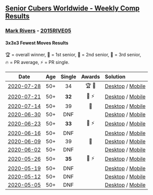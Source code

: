 <style>table {white-space: nowrap;}</style>

## [Senior Cubers Worldwide - Weekly Comp Results](/scw-comp/results/)
### [Mark Rivers](README.md) - [2015RIVE05](https://www.worldcubeassociation.org/persons/2015RIVE05?event=333fm)
#### 3x3x3 Fewest Moves Results

<span style="white-space: nowrap;">🏆 = overall winner</span>, <span style="white-space: nowrap;">🥇 = 1st senior</span>, <span style="white-space: nowrap;">🥈 = 2nd senior</span>, <span style="white-space: nowrap;">🥉 = 3rd senior</span>, <span style="white-space: nowrap;">🔥 = PR average</span>, <span style="white-space: nowrap;">⚡ = PR single</span>.

| Date | Age | Single | Awards | Solution |
| :--: | :--: | :--: | :--: | :-- |
| [2020-07-28](../../results/2020-07-28/333fm.md) | 50+ | 34 | 🏆 🥇 | [Desktop](https://www.facebook.com/events/594694278084934/permalink/599427064278322) / [Mobile](https://m.facebook.com/events/594694278084934?view=permalink&id=599427064278322) |
| [2020-07-21](../../results/2020-07-21/333fm.md) | 50+ | **32** | 🥉 ⚡ | [Desktop](https://www.facebook.com/events/720490528496412/permalink/724724328073032) / [Mobile](https://m.facebook.com/events/720490528496412?view=permalink&id=724724328073032) |
| [2020-07-14](../../results/2020-07-14/333fm.md) | 50+ | 39 | 🥈 | [Desktop](https://www.facebook.com/events/1103134150080209/permalink/1107813599612264) / [Mobile](https://m.facebook.com/events/1103134150080209?view=permalink&id=1107813599612264) |
| [2020-06-30](../../results/2020-06-30/333fm.md) | 50+ | DNF |  | [Desktop](https://www.facebook.com/events/1574705676027540/permalink/1579975698833871) / [Mobile](https://m.facebook.com/events/1574705676027540?view=permalink&id=1579975698833871) |
| [2020-06-23](../../results/2020-06-23/333fm.md) | 50+ | **33** | 🥉 ⚡ | [Desktop](https://www.facebook.com/events/284763775909443/permalink/288504812202006) / [Mobile](https://m.facebook.com/events/284763775909443?view=permalink&id=288504812202006) |
| [2020-06-16](../../results/2020-06-16/333fm.md) | 50+ | DNF |  | [Desktop](https://www.facebook.com/events/753945178677521/permalink/758195291585843) / [Mobile](https://m.facebook.com/events/753945178677521?view=permalink&id=758195291585843) |
| [2020-06-09](../../results/2020-06-09/333fm.md) | 50+ | 39 | 🥉 | [Desktop](https://www.facebook.com/events/855783411578420/permalink/860043347819093) / [Mobile](https://m.facebook.com/events/855783411578420?view=permalink&id=860043347819093) |
| [2020-06-02](../../results/2020-06-02/333fm.md) | 50+ | DNF |  | [Desktop](https://www.facebook.com/events/3920457157996941/permalink/3946084605434196) / [Mobile](https://m.facebook.com/events/3920457157996941?view=permalink&id=3946084605434196) |
| [2020-05-26](../../results/2020-05-26/333fm.md) | 50+ | **35** | 🥈 ⚡ | [Desktop](https://www.facebook.com/events/2622968941252005/permalink/2628004390748460) / [Mobile](https://m.facebook.com/events/2622968941252005?view=permalink&id=2628004390748460) |
| [2020-05-19](../../results/2020-05-19/333fm.md) | 50+ | DNF |  | [Desktop](https://www.facebook.com/events/568280284126471/permalink/572229607064872) / [Mobile](https://m.facebook.com/events/568280284126471?view=permalink&id=572229607064872) |
| [2020-05-12](../../results/2020-05-12/333fm.md) | 50+ | DNF |  | [Desktop](https://www.facebook.com/events/2563130363933815/permalink/2567850623461789) / [Mobile](https://m.facebook.com/events/2563130363933815?view=permalink&id=2567850623461789) |
| [2020-05-05](../../results/2020-05-05/333fm.md) | 50+ | DNF |  | [Desktop](https://www.facebook.com/events/271150663928664/permalink/273086297068434) / [Mobile](https://m.facebook.com/events/271150663928664?view=permalink&id=273086297068434) |


<!-- Global site tag (gtag.js) - Google Analytics -->
<script async src="https://www.googletagmanager.com/gtag/js?id=UA-86348435-3"></script>
<script>window.dataLayer = window.dataLayer || []; function gtag() {dataLayer.push(arguments);} gtag('js', new Date()); gtag('config', 'UA-86348435-3');</script>
